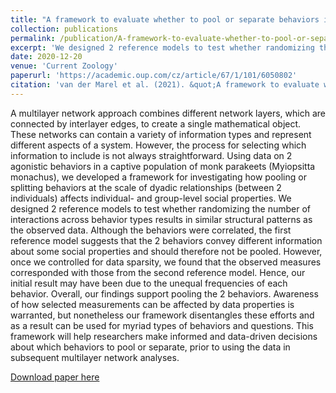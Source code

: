 ```yaml
---
title: "A framework to evaluate whether to pool or separate behaviors in a multilayer network"
collection: publications
permalink: /publication/A-framework-to-evaluate-whether-to-pool-or-separate-behaviors-in-a-multilayer-network
excerpt: 'We designed 2 reference models to test whether randomizing the number of interactions across behavior types results in similar structural patterns as the observed data.'
date: 2020-12-20
venue: 'Current Zoology'
paperurl: 'https://academic.oup.com/cz/article/67/1/101/6050802'
citation: 'van der Marel et al. (2021). &quot;A framework to evaluate whether to pool or separate behaviors in a multilayer network.&quot; <i>Current Zoology</i>. 67(1).'
---
```

A multilayer network approach combines different network layers, which are connected by interlayer edges, to create a single mathematical object. These networks can contain a variety of information types and represent different aspects of a system. However, the process for selecting which information to include is not always straightforward. Using data on 2 agonistic behaviors in a captive population of monk parakeets (Myiopsitta monachus), we developed a framework for investigating how pooling or splitting behaviors at the scale of dyadic relationships (between 2 individuals) affects individual- and group-level social properties. We designed 2 reference models to test whether randomizing the number of interactions across behavior types results in similar structural patterns as the observed data. Although the behaviors were correlated, the first reference model suggests that the 2 behaviors convey different information about some social properties and should therefore not be pooled. However, once we controlled for data sparsity, we found that the observed measures corresponded with those from the second reference model. Hence, our initial result may have been due to the unequal frequencies of each behavior. Overall, our findings support pooling the 2 behaviors. Awareness of how selected measurements can be affected by data properties is warranted, but nonetheless our framework disentangles these efforts and as a result can be used for myriad types of behaviors and questions. This framework will help researchers make informed and data-driven decisions about which behaviors to pool or separate, prior to using the data in subsequent multilayer network analyses.

[Download paper here](http://claireloconnell.github.io/files/vanderMareletal.2021.pdf)
